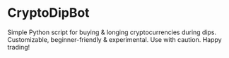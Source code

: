 # CryptoDipBot
Simple Python script for buying &amp; longing cryptocurrencies during dips. Customizable, beginner-friendly &amp; experimental. Use with caution. Happy trading!
